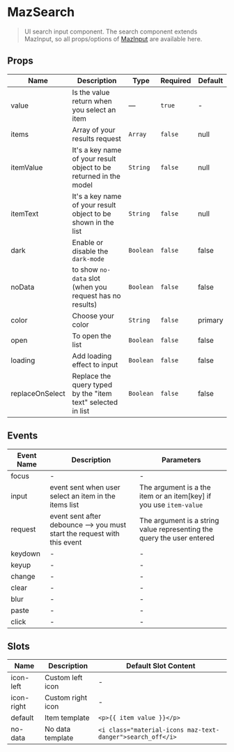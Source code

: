 # MazSearch

> UI search input component. The search component extends MazInput, so all props/options of [MazInput](/documentation/maz-input) are available here.

## Props

<!-- @vuese:MazSearch:props:start -->

| Name            | Description                                                       | Type      | Required | Default |
| --------------- | ----------------------------------------------------------------- | --------- | -------- | ------- |
| value           | Is the value return when you select an item                       | —         | `true`   | -       |
| items           | Array of your results request                                     | `Array`   | `false`  | null    |
| itemValue       | It's a key name of your result object to be returned in the model | `String`  | `false`  | null    |
| itemText        | It's a key name of your result object to be shown in the list     | `String`  | `false`  | null    |
| dark            | Enable or disable the `dark-mode`                                 | `Boolean` | `false`  | false   |
| noData          | to show `no-data` slot (when you request has no results)          | `Boolean` | `false`  | false   |
| color           | Choose your color                                                 | `String`  | `false`  | primary |
| open            | To open the list                                                  | `Boolean` | `false`  | false   |
| loading         | Add loading effect to input                                       | `Boolean` | `false`  | false   |
| replaceOnSelect | Replace the query typed by the "item text" selected in list       | `Boolean` | `false`  | false   |

<!-- @vuese:MazSearch:props:end -->

## Events

<!-- @vuese:MazSearch:events:start -->

| Event Name | Description                                                              | Parameters                                                             |
| ---------- | ------------------------------------------------------------------------ | ---------------------------------------------------------------------- |
| focus      | -                                                                        | -                                                                      |
| input      | event sent when user select an item in the items list                    | The argument is a the item or an item[key] if you use `item-value`     |
| request    | event sent after debounce --> you must start the request with this event | The argument is a string value representing the query the user entered |
| keydown    | -                                                                        | -                                                                      |
| keyup      | -                                                                        | -                                                                      |
| change     | -                                                                        | -                                                                      |
| clear      | -                                                                        | -                                                                      |
| blur       | -                                                                        | -                                                                      |
| paste      | -                                                                        | -                                                                      |
| click      | -                                                                        | -                                                                      |

<!-- @vuese:MazSearch:events:end -->

## Slots

<!-- @vuese:MazSearch:slots:start -->

| Name       | Description       | Default Slot Content                                       |
| ---------- | ----------------- | ---------------------------------------------------------- |
| icon-left  | Custom left icon  | -                                                          |
| icon-right | Custom right icon | -                                                          |
| default    | Item template     | `<p>{{ item value }}</p>`                                  |
| no-data    | No data template  | `<i class="material-icons maz-text-danger">search_off</i>` |

<!-- @vuese:MazSearch:slots:end -->
